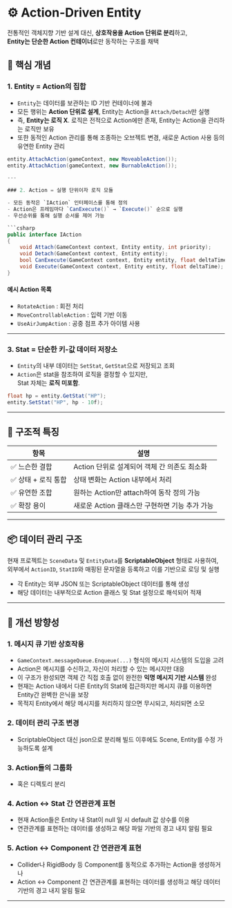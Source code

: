 # ⚙️ Action-Driven Entity
전통적인 객체지향 기반 설계 대신, **상호작용을 Action 단위로 분리**하고,  
**Entity는 단순한 Action 컨테이너**로만 동작하는 구조를 채택

## 📌 핵심 개념

### 1. Entity = Action의 집합
- `Entity`는 데이터를 보관하는 ID 기반 컨테이너에 불과
- 모든 행위는 **Action 단위로 설계**, Entity는 Action을 `Attach/Detach`만 실행
- 즉, **Entity는 로직 X**. 로직은 전적으로 Action에만 존재, Entity는 Action을 관리하는 로직만 보유
- 또한 동적인 Action 관리를 통해 조종하는 오브젝트 변경, 새로운 Action 사용 등의 유연한 Entity 관리

```csharp
entity.AttachAction(gameContext, new MoveableAction());
entity.AttachAction(gameContext, new BurnableAction());

---

### 2. Action = 실행 단위이자 로직 모듈

- 모든 동작은 `IAction` 인터페이스를 통해 정의
- Action은 프레임마다 `CanExecute()` → `Execute()` 순으로 실행
- 우선순위를 통해 실행 순서를 제어 가능

```csharp
public interface IAction
{
    void Attach(GameContext context, Entity entity, int priority);
    void Detach(GameContext context, Entity entity);
    bool CanExecute(GameContext context, Entity entity, float deltaTime);
    void Execute(GameContext context, Entity entity, float deltaTime);
}
```

#### 예시 Action 목록

- `RotateAction` : 회전 처리
- `MoveControllableAction` : 입력 기반 이동
- `UseAirJumpAction` : 공중 점프 추가 아이템 사용

---

### 3. Stat = 단순한 키-값 데이터 저장소

- `Entity`의 내부 데이터는 `SetStat`, `GetStat`으로 저장되고 조회
- `Action`은 stat을 참조하여 로직을 결정할 수 있지만,  
  Stat 자체는 **로직 미포함**.

```csharp
float hp = entity.GetStat("HP");
entity.SetStat("HP", hp - 10f);
```

---

## 🧩 구조적 특징

| 항목             | 설명                                           |
|------------------|------------------------------------------------|
| ✅ 느슨한 결합    | Action 단위로 설계되어 객체 간 의존도 최소화 |
| ✅ 상태 + 로직 통합 | 상태 변화는 Action 내부에서 처리               |
| ✅ 유연한 조합    | 원하는 Action만 attach하여 동작 정의 가능     |
| ✅ 확장 용이      | 새로운 Action 클래스만 구현하면 기능 추가 가능 |

---

## 📦 데이터 관리 구조

현재 프로젝트는 `SceneData` 및 `EntityData`를 **ScriptableObject** 형태로 사용하여,  
외부에서 `ActionID`, `StatID`와 매핑된 문자열을 등록하고 이를 기반으로 로딩 및 실행

- 각 Entity는 외부 JSON 또는 ScriptableObject 데이터를 통해 생성
- 해당 데이터는 내부적으로 Action 클래스 및 Stat 설정으로 해석되어 적재

---

## 🔄 개선 방향성

### 1. 메시지 큐 기반 상호작용
- `GameContext.messageQueue.Enqueue(...)` 형식의 메시지 시스템의 도입을 고려
- Action은 메시지를 수신하고, 자신이 처리할 수 있는 메시지만 대응
- 이 구조가 완성되면 객체 간 직접 호출 없이 완전한 **익명 메시지 기반 시스템** 완성
- 현재는 Action 내에서 다른 Entity의 Stat에 접근하지만 메시지 큐를 이용하면 Entity간 완벽한 은닉을 보장
- 목적지 Entity에서 해당 메시지를 처리하지 않으면 무시되고, 처리되면 소모

### 2. 데이터 관리 구조 변경 
- ScriptableObject 대신 json으로 분리해 빌드 이후에도 Scene, Entity를 수정 가능하도록 설계

### 3. Action들의 그룹화
- 혹은 디렉토리 분리

### 4. Action <-> Stat 간 연관관계 표현
- 현재 Action들은 Entity 내 Stat이 null 일 시 default 값 상수를 이용
- 연관관계를 표현하는 데이터를 생성하고 해당 파일 기반의 경고 내지 알림 필요

### 5. Action <-> Component 간 연관관계 표현
- Collider나 RigidBody 등 Component를 동적으로 추가하는 Action을 생성하거나
- Action <-> Component 간 연관관계를 표현하는 데이터를 생성하고 해당 데이터 기반의 경고 내지 알림 필요

---



